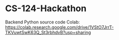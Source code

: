# CS-124-Hackathon

Backend Python source code Colab: https://colab.research.google.com/drive/1VStO7JrrT-TKVuwtSwK63Q_St3rbhdvB?usp=sharing
